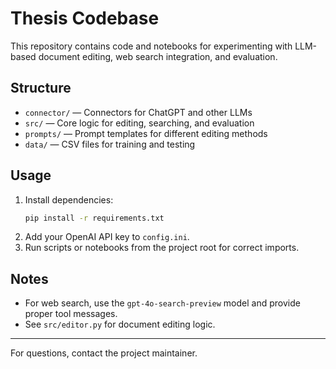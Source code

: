# Thesis Codebase

This repository contains code and notebooks for experimenting with LLM-based document editing, web search integration, and evaluation.

## Structure
- `connector/` — Connectors for ChatGPT and other LLMs
- `src/` — Core logic for editing, searching, and evaluation
- `prompts/` — Prompt templates for different editing methods
- `data/` — CSV files for training and testing

## Usage
1. Install dependencies:
   ```bash
   pip install -r requirements.txt
   ```
2. Add your OpenAI API key to `config.ini`.
3. Run scripts or notebooks from the project root for correct imports.

## Notes
- For web search, use the `gpt-4o-search-preview` model and provide proper tool messages.
- See `src/editor.py` for document editing logic.

---
For questions, contact the project maintainer.
